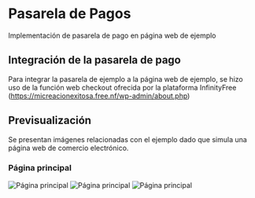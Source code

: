 # Pasarela de Pagos 
Implementación de pasarela de pago en página web de ejemplo

## Integración de la pasarela de pago
Para integrar la pasarela de ejemplo a la página web de ejemplo, se hizo uso de la función web checkout ofrecida por la plataforma InfinityFree (https://micreacionexitosa.free.nf/wp-admin/about.php)

## Previsualización
Se presentan imágenes relacionadas con el ejemplo dado que simula una página web de comercio electrónico.

### Página principal
![Página principal](./images/main_page.PNG)
![Página principal](./images/main_page1.PNG)
![Página principal](./images/main_page2.PNG)
